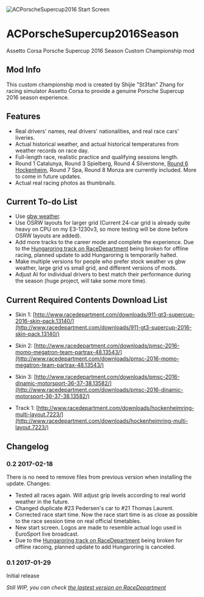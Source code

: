 ![ACPorscheSupercup2016 Start Screen](http://i.imgur.com/ifRhE92.png)

# ACPorscheSupercup2016Season
Assetto Corsa Porsche Supercup 2016 Season Custom Championship mod

## Mod Info
This custom championship mod is created by Shijie "St3fan" Zhang for racing simulator Assetto Corsa to provide a genuine Porsche Supercup 2016 season experience.

## Features
* Real drivers' names, real drivers' nationalities, and real race cars' liveries.
* Actual historical weather, and actual historical temperatures from weather records on race day.
* Full-length race, realistic practice and qualifying sessions length.
* Round 1 Catalunya, Round 3 Spielberg, Round 4 Silverstone, [Round 6 Hockenheim](http://www.racedepartment.com/downloads/hockenheimring-multi-layout.7223/), Round 7 Spa, Round 8 Monza are currently included. More to come in future updates.
* Actual real racing photos as thumbnails.

## Current To-do List
* Use [gbw weather](http://www.racedepartment.com/downloads/good-and-bad-weathers.11194/).
* Use OSRW layouts for larger grid (Current 24-car grid is already quite heavy on CPU on my E3-1230v3, so more testing will be done before OSRW layouts are added).
* Add more tracks to the career mode and complete the experience. Due to the [Hungaroring track on RaceDepartment](http://www.racedepartment.com/downloads/hungaroring.2577/) being broken for offline racing, planned update to add Hungaroring is temporarily halted.
* Make multiple versions for people who prefer stock weather vs gbw weather, large grid vs small grid, and different versions of mods.
* Adjust AI for individual drivers to best match their performance during the season (huge project, will take some more time).

## Current Required Contents Download List
* Skin 1: [http://www.racedepartment.com/downloads/911-gt3-supercup-2016-skin-pack.13140/](http://www.racedepartment.com/downloads/911-gt3-supercup-2016-skin-pack.13140/)

* Skin 2: [http://www.racedepartment.com/downloads/pmsc-2016-momo-megatron-team-partrax-48.13543/](http://www.racedepartment.com/downloads/pmsc-2016-momo-megatron-team-partrax-48.13543/)

* Skin 3: [http://www.racedepartment.com/downloads/pmsc-2016-dinamic-motorsport-36-37-38.13582/](http://www.racedepartment.com/downloads/pmsc-2016-dinamic-motorsport-36-37-38.13582/)

* Track 1: [http://www.racedepartment.com/downloads/hockenheimring-multi-layout.7223/](http://www.racedepartment.com/downloads/hockenheimring-multi-layout.7223/)

## Changelog
### 0.2 2017-02-18
There is no need to remove files from previous version when installing the update.
Changes:
* Tested all races again. Will adjust grip levels according to real world weather in the future.
* Changed duplicate #23 Pedersen's car to #21 Thomas Laurent.
* Corrected race start time. Now the race start time is as close as possible to the race session time on real official timetables.
* New start screen. Logos are made to resemble actual logo used in EuroSport live broadcast.
* Due to the [Hungaroring track on RaceDepartment](http://www.racedepartment.com/downloads/hungaroring.2577/) being broken for offline racoing, planned update to add Hungaroring is canceled.

### 0.1 2017-01-29
Initial release




*Still WIP, you can check [the lastest version on RaceDepartment](http://www.racedepartment.com/downloads/porsche-supercup-2016-season.13661/)*